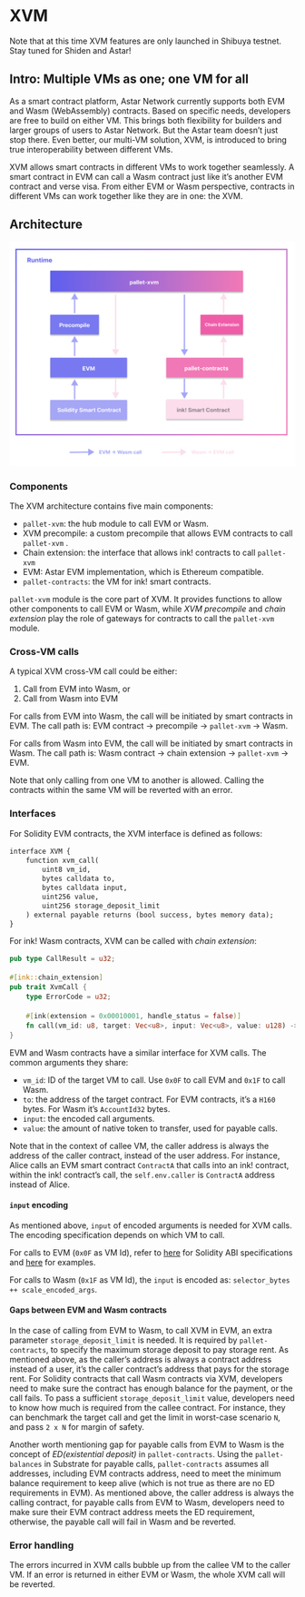 # XVM

Note that at this time XVM features are only launched in Shibuya testnet. Stay tuned for Shiden and Astar!

## Intro: Multiple VMs as one; one VM for all

As a smart contract platform, Astar Network currently supports both EVM and Wasm (WebAssembly) contracts. Based on specific needs, developers are free to build on either VM. This brings both flexibility for builders and larger groups of users to Astar Network. But the Astar team doesn’t just stop there. Even better, our multi-VM solution, XVM, is introduced to bring true interoperability between different VMs.

XVM allows smart contracts in different VMs to work together seamlessly. A smart contract in EVM can call a Wasm contract just like it’s another EVM contract and verse visa. From either EVM or Wasm perspective, contracts in different VMs can work together like they are in one: the XVM.

## Architecture

![XVM.png](./img/xvm-architecture.png)

### Components

The XVM architecture contains five main components:

- `pallet-xvm`: the hub module to call EVM or Wasm.
- XVM precompile: a custom precompile that allows EVM contracts to call `pallet-xvm` .
- Chain extension: the interface that allows ink! contracts to call `pallet-xvm`
- EVM: Astar EVM implementation, which is Ethereum compatible.
- `pallet-contracts`: the VM for ink! smart contracts.

`pallet-xvm` module is the core part of XVM. It provides functions to allow other components to call EVM or Wasm, while *XVM precompile* and *chain extension* play the role of gateways for contracts to call the `pallet-xvm` module.

### Cross-VM calls

A typical XVM cross-VM call could be either:

1. Call from EVM into Wasm, or
2. Call from Wasm into EVM

For calls from EVM into Wasm, the call will be initiated by smart contracts in EVM. The call path is: EVM contract -> precompile -> `pallet-xvm` -> Wasm.

For calls from Wasm into EVM, the call will be initiated by smart contracts in Wasm. The call path is: Wasm contract -> chain extension -> `pallet-xvm` -> EVM.

Note that only calling from one VM to another is allowed. Calling the contracts within the same VM will be reverted with an error.

### Interfaces

For Solidity EVM contracts, the XVM interface is defined as follows:

```solidity
interface XVM {
    function xvm_call(
        uint8 vm_id,
        bytes calldata to,
        bytes calldata input,
        uint256 value,
        uint256 storage_deposit_limit
    ) external payable returns (bool success, bytes memory data);
}
```

For ink! Wasm contracts, XVM can be called with *chain extension*:

```rust
pub type CallResult = u32;

#[ink::chain_extension]
pub trait XvmCall {
    type ErrorCode = u32;

    #[ink(extension = 0x00010001, handle_status = false)]
    fn call(vm_id: u8, target: Vec<u8>, input: Vec<u8>, value: u128) -> CallResult;
}
```

EVM and Wasm contracts have a similar interface for XVM calls. The common arguments they share:

- `vm_id`: ID of the target VM to call. Use `0x0F` to call EVM and `0x1F` to call Wasm.
- `to`: the address of the target contract. For EVM contracts, it’s a `H160` bytes. For Wasm it’s `AccountId32` bytes.
- `input`: the encoded call arguments.
- `value`: the amount of native token to transfer, used for payable calls.

Note that in the context of callee VM, the caller address is always the address of the caller contract, instead of the user address. For instance, Alice calls an EVM smart contract `ContractA` that calls into an ink! contract, within the ink! contract’s call, the `self.env.caller` is `ContractA` address instead of Alice.

#### `input` encoding

As mentioned above, `input` of encoded arguments is needed for XVM calls. The encoding specification depends on which VM to call.

For calls to EVM (`0x0F` as VM Id), refer to [here](https://docs.soliditylang.org/en/latest/abi-spec.html#function-selector-and-argument-encoding) for Solidity ABI specifications and [here](https://docs.soliditylang.org/en/latest/abi-spec.html#examples) for examples.

For calls to Wasm (`0x1F` as VM Id), the `input` is encoded as: `selector_bytes ++ scale_encoded_args`.

#### Gaps between EVM and Wasm contracts

In the case of calling from EVM to Wasm, to call XVM in EVM, an extra parameter `storage_deposit_limit` is needed. It is required by `pallet-contracts`, to specify the maximum storage deposit to pay storage rent. As mentioned above, as the caller’s address is always a contract address instead of a user, it’s the caller contract’s address that pays for the storage rent. For Solidity contracts that call Wasm contracts via XVM, developers need to make sure the contract has enough balance for the payment, or the call fails. To pass a sufficient `storage_deposit_limit` value, developers need to know how much is required from the callee contract. For instance, they can benchmark the target call and get the limit in worst-case scenario `N`, and pass `2 x N` for margin of safety.

Another worth mentioning gap for payable calls from EVM to Wasm is the concept of *ED(existential deposit)* in `pallet-contracts`. Using the `pallet-balances` in Substrate for payable calls, `pallet-contracts` assumes all addresses, including EVM contracts address, need to meet the minimum balance requirement to keep alive (which is not true as there are no ED requirements in EVM). As mentioned above, the caller address is always the calling contract, for payable calls from EVM to Wasm, developers need to make sure their EVM contract address meets the ED requirement, otherwise, the payable call will fail in Wasm and be reverted.

### Error handling

The errors incurred in XVM calls bubble up from the callee VM to the caller VM. If an error is returned in either EVM or Wasm, the whole XVM call will be reverted.